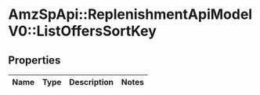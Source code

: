 # AmzSpApi::ReplenishmentApiModelV0::ListOffersSortKey

## Properties
Name | Type | Description | Notes
------------ | ------------- | ------------- | -------------

